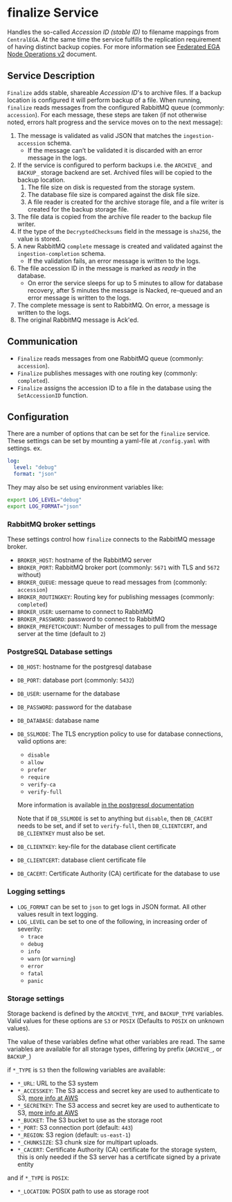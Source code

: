 # finalize Service

Handles the so-called _Accession ID (stable ID)_ to filename mappings from `CentralEGA`.
At the same time the service fulfills the replication requirement of having distinct backup copies.
For more information see [Federated EGA Node Operations v2](https://ega-archive.org/assets/files/EGA-Node-Operations-v2.pdf) document.

## Service Description

`Finalize` adds stable, shareable _Accession ID_'s to archive files.
If a backup location is configured it will perform backup of a file.
When running, `finalize` reads messages from the configured RabbitMQ queue (commonly: `accession`).
For each message, these steps are taken (if not otherwise noted, errors halt progress and the service moves on to the next message):

1. The message is validated as valid JSON that matches the `ingestion-accession` schema. 
    - If the message can’t be validated it is discarded with an error message in the logs.
2. If the service is configured to perform backups i.e. the `ARCHIVE_` and `BACKUP_` storage backend are set. Archived files will be copied to the backup location.
   1. The file size on disk is requested from the storage system.
   2. The database file size is compared against the disk file size.
   3. A file reader is created for the archive storage file, and a file writer is created for the backup storage file.
3. The file data is copied from the archive file reader to the backup file writer.
4. If the type of the `DecryptedChecksums` field in the message is `sha256`, the value is stored.
5. A new RabbitMQ `complete` message is created and validated against the `ingestion-completion` schema. 
    - If the validation fails, an error message is written to the logs.
6. The file accession ID in the message is marked as *ready* in the database. 
    - On error the service sleeps for up to 5 minutes to allow for database recovery, after 5 minutes the message is Nacked, re-queued and an error message is written to the logs.
7. The complete message is sent to RabbitMQ. On error, a message is written to the logs.
8. The original RabbitMQ message is Ack'ed.

## Communication

- `Finalize` reads messages from one RabbitMQ queue (commonly: `accession`).
- `Finalize` publishes messages with one routing key  (commonly: `completed`).
- `Finalize` assigns the accession ID to a file in the database using the `SetAccessionID` function.

## Configuration

There are a number of options that can be set for the `finalize` service.
These settings can be set by mounting a yaml-file at `/config.yaml` with settings.
ex.

```yaml
log:
  level: "debug"
  format: "json"
```

They may also be set using environment variables like:

```bash
export LOG_LEVEL="debug"
export LOG_FORMAT="json"
```

### RabbitMQ broker settings

These settings control how `finalize` connects to the RabbitMQ message broker.

- `BROKER_HOST`: hostname of the RabbitMQ server
- `BROKER_PORT`: RabbitMQ broker port (commonly: `5671` with TLS and `5672` without)
- `BROKER_QUEUE`: message queue to read messages from (commonly: `accession`)
- `BROKER_ROUTINGKEY`: Routing key for publishing messages (commonly: `completed`)
- `BROKER_USER`: username to connect to RabbitMQ
- `BROKER_PASSWORD`: password to connect to RabbitMQ
- `BROKER_PREFETCHCOUNT`: Number of messages to pull from the message server at the time (default to `2`)

### PostgreSQL Database settings

- `DB_HOST`: hostname for the postgresql database
- `DB_PORT`: database port (commonly: `5432`)
- `DB_USER`: username for the database
- `DB_PASSWORD`: password for the database
- `DB_DATABASE`: database name
- `DB_SSLMODE`: The TLS encryption policy to use for database connections, valid options are:
    - `disable`
    - `allow`
    - `prefer`
    - `require`
    - `verify-ca`
    - `verify-full`

  More information is available
  [in the postgresql documentation](https://www.postgresql.org/docs/current/libpq-ssl.html#LIBPQ-SSL-PROTECTION)

  Note that if `DB_SSLMODE` is set to anything but `disable`, then `DB_CACERT` needs to be set,
  and if set to `verify-full`, then `DB_CLIENTCERT`, and `DB_CLIENTKEY` must also be set.

- `DB_CLIENTKEY`: key-file for the database client certificate
- `DB_CLIENTCERT`: database client certificate file
- `DB_CACERT`: Certificate Authority (CA) certificate for the database to use

### Logging settings

- `LOG_FORMAT` can be set to `json` to get logs in JSON format. All other values result in text logging.
- `LOG_LEVEL` can be set to one of the following, in increasing order of severity:
    - `trace`
    - `debug`
    - `info`
    - `warn` (or `warning`)
    - `error`
    - `fatal`
    - `panic`

### Storage settings

Storage backend is defined by the `ARCHIVE_TYPE`, and `BACKUP_TYPE` variables.
Valid values for these options are `S3` or `POSIX`
(Defaults to `POSIX` on unknown values).

The value of these variables define what other variables are read.
The same variables are available for all storage types, differing by prefix (`ARCHIVE_`, or `BACKUP_`)

if `*_TYPE` is `S3` then the following variables are available:

- `*_URL`: URL to the S3 system
- `*_ACCESSKEY`: The S3 access and secret key are used to authenticate to S3,
[more info at AWS](https://docs.aws.amazon.com/general/latest/gr/aws-sec-cred-types.html#access-keys-and-secret-access-keys)
- `*_SECRETKEY`: The S3 access and secret key are used to authenticate to S3,
[more info at AWS](https://docs.aws.amazon.com/general/latest/gr/aws-sec-cred-types.html#access-keys-and-secret-access-keys)
- `*_BUCKET`: The S3 bucket to use as the storage root
- `*_PORT`: S3 connection port (default: `443`)
- `*_REGION`: S3 region (default: `us-east-1`)
- `*_CHUNKSIZE`: S3 chunk size for multipart uploads.
- `*_CACERT`: Certificate Authority (CA) certificate for the storage system, this is only needed if the S3 server has a certificate signed by a private entity

and if `*_TYPE` is `POSIX`:

- `*_LOCATION`: POSIX path to use as storage root

